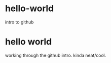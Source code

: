 # hello-world
intro to github

<h1> hello world </h1>

working through the github intro. kinda neat/cool.
